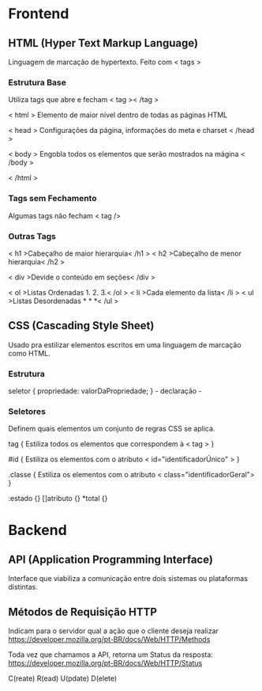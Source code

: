 # Frontend

## HTML (Hyper Text Markup Language)

Linguagem de marcação de hypertexto. Feito com  < tags >

### Estrutura Base

Utiliza tags que abre e fecham < tag >< /tag >

< html > Elemento de maior nível dentro de todas as páginas HTML

< head > Configurações da página, informações do  meta e  charset
< /head >

< body > Engobla todos os elementos que serão mostrados na mágina
< /body >

< /html >

### Tags sem Fechamento

Algumas tags não fecham < tag />

### Outras Tags

< h1 >Cabeçalho de maior hierarquia< /h1 >
< h2 >Cabeçalho de menor hierarquia< /h2 >

< div >Devide o conteúdo em seções< /div >

< ol >Listas Ordenadas 1. 2. 3.< /ol >
< li >Cada elemento da lista< /li >
< ul >Listas Desordenadas * * *< /ul >



## CSS (Cascading Style Sheet)

Usado pra estilizar elementos escritos em uma linguagem de marcação  como  HTML.

### Estrutura

seletor {
    propriedade: valorDaPropriedade;
}          - declaração -

### Seletores

Definem quais elementos um conjunto de regras CSS se aplica.

tag { 
    Estiliza todos os elementos que correspondem à < tag > 
}

#id {
   Estiliza os elementos com o atributo < id="identificadorÚnico" >
}

.classe {
    Estiliza os elementos com o atributo < class="identificadorGeral">
}

:estado {}
[]atributo {}
*total {}


# Backend

## API (Application Programming Interface)

Interface que viabiliza a comunicação entre dois sistemas ou plataformas distintas.

## Métodos de Requisição HTTP

Indicam para o servidor qual a ação que o cliente deseja realizar
https://developer.mozilla.org/pt-BR/docs/Web/HTTP/Methods

Toda vez que chamamos a API, retorna um Status da resposta:
https://developer.mozilla.org/pt-BR/docs/Web/HTTP/Status

C(reate)
R(ead)
U(pdate)
D(elete)